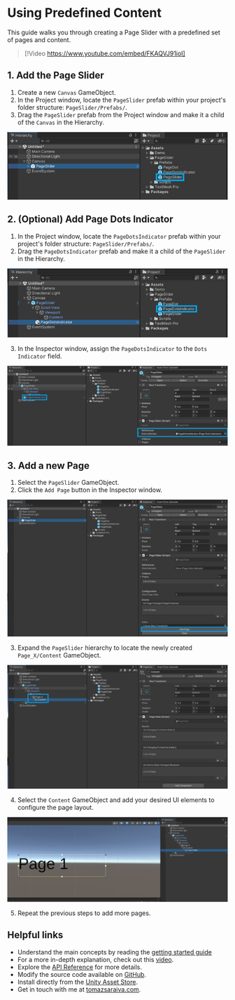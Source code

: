 # Using Predefined Content

This guide walks you through creating a Page Slider with a predefined set of pages and content.

> [!Video https://www.youtube.com/embed/FKAQVJ91ioI]

## 1. Add the Page Slider

1. Create a new `Canvas` GameObject.
2. In the Project window, locate the `PageSlider` prefab within your project's folder structure: `PageSlider/Prefabs/`.
3. Drag the `PageSlider` prefab from the Project window and make it a child of the `Canvas` in the Hierarchy.

![Drag a PageSlider prefab as a child of the Canvas](../images/setup_add_pageslider.png)

## 2. (Optional) Add Page Dots Indicator

1. In the Project window, locate the `PageDotsIndicator` prefab within your project's folder structure: `PageSlider/Prefabs/`.
2. Drag the `PageDotsIndicator` prefab and make it a child of the `PageSlider` in the Hierarchy.

![Drag a PageDotsIndicator as a child of the PageSlider](../images/setup_add_pagedotsindicator.png)

3. In the Inspector window, assign the `PageDotsIndicator` to the `Dots Indicator` field.

![Assign the PageDotsIndicator to the PageSlider](../images/setup_assign_pagedotsindicator.png)

## 3. Add a new Page

1. Select the `PageSlider` GameObject.
2. Click the `Add Page` button in the Inspector window.

![Add a new page](../images/setup_add_page.png)

3. Expand the `PageSlider` hierarchy to locate the newly created `Page_X/Content` GameObject.

![Expand the PageSlider hierarchy](../images/setup_add_page_view.png)

4. Select the `Content` GameObject and add your desired UI elements to configure the page layout.

![Configure the page view with UI elements](../images/setup_add_page_view_layout.png)

5. Repeat the previous steps to add more pages.

## Helpful links

- Understand the main concepts by reading the [getting started guide](./getting-started.md)
- For a more in-depth explanation, check out this [video](https://youtu.be/Z3K6qApmTsY).
- Explore the [API Reference](../api/TS.PageSlider.PageSlider.html) for more details.
- Modify the source code available on [GitHub](https://github.com/tomazsaraiva/unity-canvas-page-slider).
- Install directly from the [Unity Asset Store](https://assetstore.unity.com/packages/tools/gui/page-slider-241341).
- Get in touch with me at [tomazsaraiva.com](https://tomazsaraiva.com).
